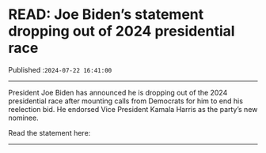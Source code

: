 # READ: Joe Biden’s statement dropping out of 2024 presidential race

Published :`2024-07-22 16:41:00`

---

President Joe Biden has announced he is dropping out of the 2024 presidential race after mounting calls from Democrats for him to end his reelection bid. He endorsed Vice President Kamala Harris as the party’s new nominee.

Read the statement here:

---


